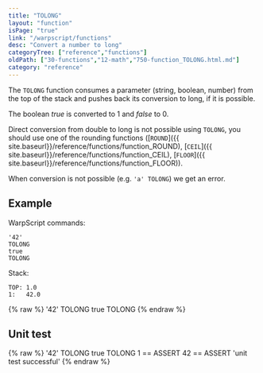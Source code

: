 ```yaml
---
title: "TOLONG"
layout: "function"
isPage: "true"
link: "/warpscript/functions"
desc: "Convert a number to long"
categoryTree: ["reference","functions"]
oldPath: ["30-functions","12-math","750-function_TOLONG.html.md"]
category: "reference"
---
```

 

The `TOLONG` function consumes a parameter (string, boolean, number) from the top of the stack and pushes back its conversion to long, if it is possible.

The boolean *true* is converted to 1 and *false* to 0.

Direct conversion from double to long is not possible using `TOLONG`, you should use one of the rounding functions 
([`ROUND`]({{ site.baseurl}}/reference/functions/function_ROUND), [`CEIL`]({{ site.baseurl}}/reference/functions/function_CEIL), [`FLOOR`]({{ site.baseurl}}/reference/functions/function_FLOOR)).   

When conversion is not possible (e.g. `'a' TOLONG`) we get an error.


## Example ##

WarpScript commands:

    '42'
    TOLONG
    true
    TOLONG

Stack: 

    TOP: 1.0
    1:   42.0


{% raw %}
<warp10-warpscript-widget backend="{{backend}}"  exec-endpoint="{{execEndpoint}}">'42'
TOLONG
true
TOLONG
</warp10-warpscript-widget>
{% endraw %}    


## Unit test ##

{% raw %}
<warp10-warpscript-widget backend="{{backend}}"  exec-endpoint="{{execEndpoint}}">'42'
TOLONG
true
TOLONG
1 == ASSERT
42 == ASSERT
'unit test successful'
</warp10-warpscript-widget>
{% endraw %}        
